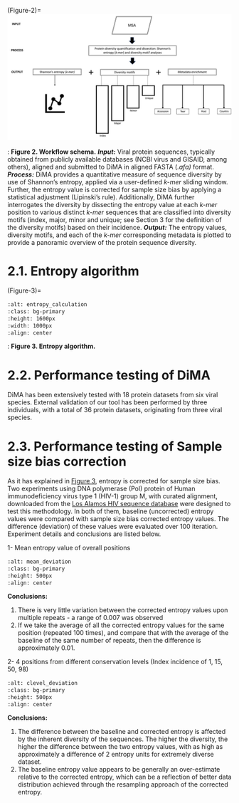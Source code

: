 (Figure-2)=
![workflow](images/workfloww.jpg)

: **Figure 2. Workflow schema.** ***Input:*** Viral protein sequences, typically obtained from publicly available databases (NCBI virus and GISAID, among others), aligned and submitted to DiMA in aligned FASTA (*.afa)* format. ***Process:*** DiMA provides a quantitative measure of sequence diversity by use of Shannon’s entropy, applied via a user-defined *k-mer* sliding window. Further, the entropy value is corrected for sample size bias by applying a statistical adjustment (Lipinski’s rule). Additionally, DiMA further interrogates the diversity by dissecting the entropy value at each *k-mer* position to various distinct *k-mer* sequences that are classified into diversity motifs (index, major, minor and unique; see Section 3 for the definition of the diversity motifs) based on their incidence. ***Output:*** The entropy values, diversity motifs, and each of the *k-mer* corresponding metadata is plotted to provide a panoramic overview of the protein sequence diversity. 

# 2.1. Entropy algorithm 
(Figure-3)=
```{image} images/entropy_algorithm.svg
:alt: entropy_calculation
:class: bg-primary
:height: 1600px
:width: 1000px
:align: center
```

<a></a> 
: **Figure 3. Entropy algorithm.** 


# 2.2. Performance testing of DiMA

DiMA has been extensively tested with 18 protein datasets from six viral species. External validation of our tool has been performed by three individuals, with a total of 36 protein datasets, originating from three viral species.

# 2.3. Performance testing of Sample size bias correction

As it has explained in [Figure 3](Figure-3), entropy is corrected for sample size bias. Two experiments using DNA polymerase (Pol) protein of Human immunodeficiency virus type 1 (HIV-1) group M, with curated alignment, downloaded from the [Los Alamos HIV sequence database](https://www.hiv.lanl.gov/content/sequence/NEWALIGN/align.html) were designed to test this methodology. In both of them, baseline (uncorrected) entropy values were compared with sample size bias corrected entropy values. The difference (deviation) of these values were evaluated over 100 iteration. Experiment details and conclusions are listed below. 

1- Mean entropy value of overall positions

```{image} images/allpositions_entropy_deviation_100run.svg
:alt: mean_deviation
:class: bg-primary
:height: 500px
:align: center
```

**Conclusions:**

1. There is very little variation between the corrected entropy values upon multiple repeats - a range of 0.007 was observed
2. If we take the average of all the corrected entropy values for the same position (repeated 100 times), and compare that with the average of the baseline of the same number of repeats, then the difference is approximately 0.01.

2- 4 positions from different conservation levels (Index incidence of 1, 15, 50, 98)

```{image} images/clevel_entropy_deviation_100run.svg
:alt: clevel_deviation
:class: bg-primary
:height: 500px
:align: center
```

**Conclusions:** 

1. The difference between the baseline and corrected entropy is affected by the inherent diversity of the sequences. The higher the diversity, the higher the difference between the two entropy values, with as high as approximately a difference of 2 entropy units for extremely diverse dataset.
2. The baseline entropy value appears to be generally an over-estimate relative to the corrected entropy, which can be a reflection of better data distribution achieved through the resampling approach of the corrected entropy.
